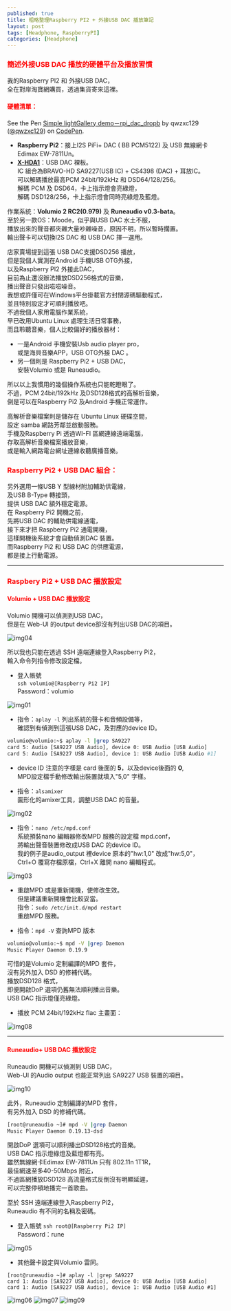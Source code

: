 ```yaml
---
published: true
title: 粗略整理Raspberry PI2 + 外接USB DAC 播放筆記
layout: post
tags: [Headphone, RaspberryPI]
categories: [Headphone]
---
```

### <font color="red">簡述外接USB DAC 播放的硬體平台及播放習慣</font>   

我的Raspberry PI2 和 外接USB DAC，    
全在對岸淘寶網購買，透過集貨寄來這裡。    
    
#### <font color="red">硬體清單：</font>   

<p data-height="367" data-theme-id="0" data-slug-hash="oLKEad" data-default-tab="result" data-user="qwzxc129" data-embed-version="2" class="codepen">See the Pen <a href="https://codepen.io/qwzxc129/pen/oLKEad/">Simple lightGallery demo－rpi_dac_dropb</a> by qwzxc129 (<a href="https://codepen.io/qwzxc129">@qwzxc129</a>) on <a href="https://codepen.io">CodePen</a>.</p>
<script async src="https://assets.codepen.io/assets/embed/ei.js"></script>

 * **Raspberry Pi2**：接上I2S PiFi+  DAC ( BB PCM5122) 及  USB 無線網卡 Edimax EW-7811Un。   
 * **[X-HDA1][1]**：USB DAC 裸板。    
IC 組合為BRAVO-HD SA9227(USB IC) + CS4398 (DAC) + 耳放IC。    
可以解碼播放最高PCM 24bit/192kHz 和 DSD64/128/256。     
解碼 PCM 及 DSD64，卡上指示燈會亮綠燈，   
解碼 DSD128/256，卡上指示燈會同時亮綠燈及藍燈。   

作業系統：**Volumio 2 RC2(0.979)** 及 **Runeaudio v0.3-bata**。   
至於另一款OS：Moode，似乎與USB DAC 水土不服，   
播放出來的聲音都夾雜大量吵雜噪音，原因不明，所以暫時擱置。    
輸出聲卡可以切換I2S DAC 和 USB DAC 擇一選用。   
    
店家賣場提到這張 USB DAC支援DSD256 播放，   
但是我個人實測在Android 手機USB OTG外接，   
以及Raspberry PI2 外接此DAC，    
目前為止還沒辦法播放DSD256格式的音樂，    
播出聲音只發出嗞嗞噪音。    
我想或許僅可在Windows平台掛載官方封閉源碼驅動程式，   
並且特別設定才可順利播放吧。    
不過我個人家用電腦作業系統，    
早已改用Ubuntu Linux 處理生活日常事務，   
而且聆聽音樂，個人比較偏好的播放器材：    

* 一是Android 手機安裝Usb audio player pro，    
或是海貝音樂APP，USB OTG外接 DAC 。   
* 另一個則是 Raspberry Pi2 + USB DAC，    
安裝Volumio 或是 Runeaudio。    

所以以上我慣用的幾個操作系統也只能乾瞪眼了。    
不過，PCM 24bit/192kHz 及DSD128格式的高解析音樂，   
倒是可以在Raspberry Pi2 及Android 手機正常運作。    
    
高解析音樂檔案則是儲存在 Ubuntu Linux 硬碟空間，    
設定 samba 網路芳鄰並啟動服務。   
手機及Raspberry Pi 透過WI-FI 區網連線遠端電腦，   
存取高解析音樂檔案播放音樂，    
或是輸入網路電台網址連線收聽廣播音樂。    

### <font color="red">Raspberry Pi2 + USB DAC 組合：</font>    
    
另外選用一條USB Y 型線材附加輔助供電線，    
及USB B-Type 轉接頭，   
提供 USB DAC 額外穩定電源。   
在 Raspberry Pi2 開機之前，   
先將USB DAC 的輔助供電線通電，    
接下來才把 Raspberry Pi2 通電開機，   
這樣開機後系統才會自動偵測DAC 裝置。    
而Raspberry Pi2 和 USB DAC 的供應電源，   
都是接上行動電源。    
    
------------------------------    
    
### <font color="red">Raspbery Pi2 + USB DAC 播放設定</font>    
    
#### <font color="red">Volumio + USB DAC 播放設定</font>    
      
Volumio 開機可以偵測到USB DAC，   
但是在 Web-UI 的output device卻沒有列出USB DAC的項目。    

![img04][img04]

所以我也只能在透過 SSH 遠端連線登入Raspberry Pi2，     
輸入命令列指令修改設定檔。    
    
* 登入帳號    
```ssh volumio@[Raspberry Pi2 IP]```    
Password：volumio   

![img01][img01]

* 指令：```aplay -l```
列出系統的聲卡和音頻設備等，    
確認到有偵測到這張USB DAC，及對應的device ID。    

```bash
volumio@volumio:~$ aplay -l |grep SA9227
card 5: Audio [SA9227 USB Audio], device 0: USB Audio [USB Audio]   
card 5: Audio [SA9227 USB Audio], device 1: USB Audio [USB Audio #1]   
```

* device ID 注意的字樣是 card 後面的 **5**，以及device後面的 **0**,   
MPD設定檔手動修改輸出裝置就填入"5,0" 字樣。   

* 指令：```alsamixer```   
圖形化的amixer工具，調整USB DAC 的音量。    

![img02][img02]

* 指令：```nano /etc/mpd.conf```    
系統預裝nano 編輯器修改MPD 服務的設定檔 mpd.conf，   
將輸出聲音裝置修改成USB DAC 的device ID。   
我的例子是audio_output 裡device 原本的"hw:1,0" 改成"hw:5,0"，   
Ctrl+O 覆寫存檔原檔，Ctrl+X  離開 nano 編輯程式。       

![img03][img03]

* 重啟MPD 或是重新開機，使修改生效。    
但是建議重新開機會比較妥當。    
指令：```sudo /etc/init.d/mpd restart```   
重啟MPD 服務。    

* 指令：```mpd -V```  查詢MPD 版本   

```bash
volumio@volumio:~$ mpd -V |grep Daemon
Music Player Daemon 0.19.9
```
可惜的是Volumio 定制編譯的MPD 套件，    
沒有另外加入 DSD 的修補代碼。   
播放DSD128 格式，   
即便開啟DoP 選項仍舊無法順利播出音樂。    
USB DAC 指示燈僅亮綠燈。    

* 播放 PCM 24bit/192kHz flac 主畫面：   

![img08][img08]

--------------------------------

#### <font color="red">Runeaudio+ USB DAC 播放設定</font>   
    
Runeaudio 開機可以偵測到 USB DAC，    
Web-UI 的Audio output 也能正常列出 SA9227 USB 裝置的項目。 

![img10][img10]
  
此外，Runeaudio 定制編譯的MPD 套件，    
有另外加入 DSD 的修補代碼。   

```bash
[root@runeaudio ~]# mpd -V |grep Daemon
Music Player Daemon 0.19.13-dsd
```
    
開啟DoP 選項可以順利播出DSD128格式的音樂。    
USB DAC 指示燈綠燈及藍燈都有亮。    
雖然無線網卡Edimax EW-7811Un 只有 802.11n 1T1R，    
最佳網速至多40-50Mbps 附近，    
不過區網播放DSD128 高流量格式反倒沒有明顯延遲，   
可以完整停頓地播完一首歌曲。    
    
至於 SSH 遠端連線登入Raspberry Pi2，   
Runeaudio 有不同的名稱及密碼。
    
* 登入帳號
```ssh root@[Raspberry Pi2 IP]```   
Password：rune    

![img05][img05]

* 其他聲卡設定與Volumio 雷同。    

```
[root@runeaudio ~]# aplay -l |grep SA9227
card 1: Audio [SA9227 USB Audio], device 0: USB Audio [USB Audio]
card 1: Audio [SA9227 USB Audio], device 1: USB Audio [USB Audio #1]
```

![img06][img06]
![img07][img07]
![img09][img09]

[1]: https://item.taobao.com/item.htm?id=520314851231
[img01]: https://res.cloudinary.com/shengshampoo/image/upload/s--Xrw2Qz8r--/v1472381608/Screenshot_from_2016-08-28_17-37-141-fs8_q7tnew.png
[img02]: https://res.cloudinary.com/shengshampoo/image/upload/s--V5FWmuB2--/v1472381611/Screenshot_from_2016-08-28_17-44-241-fs8_lr0g5p.png
[img03]: https://res.cloudinary.com/shengshampoo/image/upload/s--z57b5oSE--/v1472381615/Screenshot_from_2016-08-28_17-45-581-fs8_surow8.png
[img04]: https://res.cloudinary.com/shengshampoo/image/upload/s--A841d4-X--/v1472381619/Screenshot_from_2016-08-28_18-04-201-fs8_umg4qx.png
[img05]: https://res.cloudinary.com/shengshampoo/image/upload/s--HzVYK0Jz--/v1472382977/Screenshot_from_2016-08-28_19-05-041-fs8_kgxqwb.png
[img06]: https://res.cloudinary.com/shengshampoo/image/upload/s--WWKTYoIy--/v1472382980/Screenshot_from_2016-08-28_19-10-261-fs8_ga7wpc.png
[img07]: https://res.cloudinary.com/shengshampoo/image/upload/s--aaT3pypN--/v1472382983/Screenshot_from_2016-08-28_19-12-341-fs8_gs65i3.png
[img08]: https://res.cloudinary.com/shengshampoo/image/upload/s--9HcyaGoZ--/v1472386780/Screenshot_2016-08-28-18-42-501-fs8_mjlxlq.png
[img09]: https://res.cloudinary.com/shengshampoo/image/upload/s--cWeyS4om--/v1472468088/Screenshot_2016-08-29-18-07-001-fs8_p7oikx.png
[img10]: https://res.cloudinary.com/shengshampoo/image/upload/s--ULClUjhT--/v1472464488/Screenshot_from_2016-08-29_17-52-06-fs8_thbbqs.png
